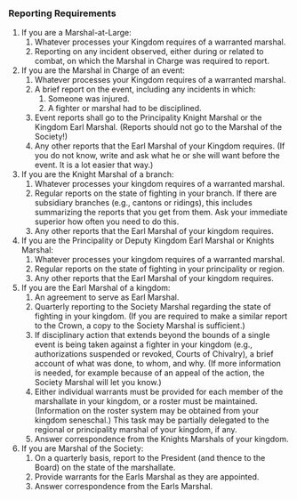 ### Reporting Requirements
1.  If you are a Marshal-at-Large:
    1.  Whatever processes your Kingdom requires of a warranted marshal.
    2.  Reporting on any incident observed, either during or related to combat, on which the Marshal in Charge was required to report.
2.  If you are the Marshal in Charge of an event:
    1.  Whatever processes your Kingdom requires of a warranted marshal.
    2.  A brief report on the event, including any incidents in which:
        1.  Someone was injured.
        2. A fighter or marshal had to be disciplined.
    3.  Event reports shall go to the Principality Knight Marshal or the Kingdom Earl Marshal. (Reports should not go to the Marshal of the Society!)
    4.  Any other reports that the Earl Marshal of your Kingdom requires. (If you do not know, write and ask what he or she will want before the event. It is a lot easier that way.)
3.  If you are the Knight Marshal of a branch:
    1.  Whatever processes your kingdom requires of a warranted marshal.
    2.  Regular reports on the state of fighting in your branch. If there are subsidiary branches (e.g., cantons or ridings), this includes summarizing the reports that you get from them. Ask your immediate superior how often you need to do this.
    3.  Any other reports that the Earl Marshal of your kingdom requires.
4.  If you are the Principality or Deputy Kingdom Earl Marshal or Knights Marshal:
    1.  Whatever processes your kingdom requires of a warranted marshal.
    2.  Regular reports on the state of fighting in your principality or region.
    3.  Any other reports that the Earl Marshal of your kingdom requires.
5.  If you are the Earl Marshal of a kingdom:
    1.  An agreement to serve as Earl Marshal.
    2.  Quarterly reporting to the Society Marshal regarding the state of fighting in your kingdom. (If you are required to make a similar report to the Crown, a copy to the Society Marshal is sufficient.)
    3.  If disciplinary action that extends beyond the bounds of a single event is being taken against a fighter in your kingdom (e.g., authorizations suspended or revoked, Courts of Chivalry), a brief account of what was done, to whom, and why. (If more information is needed, for example because of an appeal of the action, the Society Marshal will let you know.)
    4.  Either individual warrants must be provided for each member of the marshallate in your kingdom, or a roster must be maintained. (Information on the roster system may be obtained from your kingdom seneschal.) This task may be partially delegated to the regional or principality marshal of your kingdom, if any.
    5.  Answer correspondence from the Knights Marshals of your kingdom.
6.  If you are Marshal of the Society:
    1.  On a quarterly basis, report to the President (and thence to the Board) on the state of the marshallate.
    2.  Provide warrants for the Earls Marshal as they are appointed.
    3.  Answer correspondence from the Earls Marshal.

